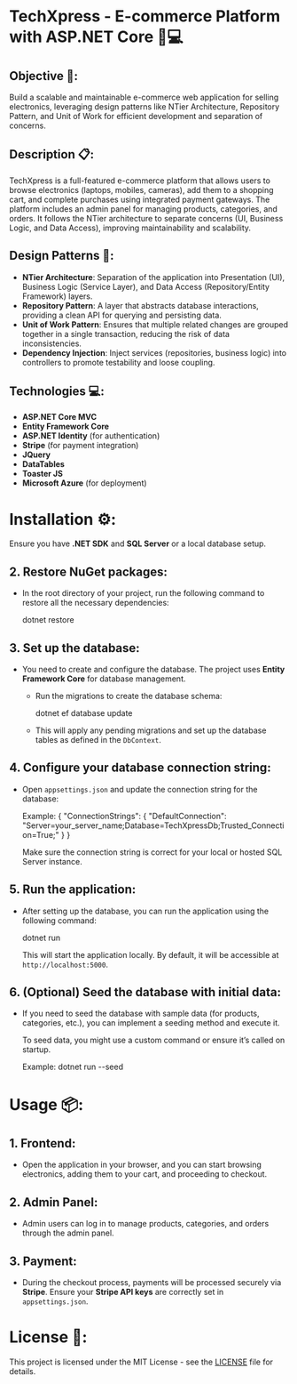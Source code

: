 # TechXpress - E-commerce Platform with ASP.NET Core 🛒💻

## Objective 🎯:
Build a scalable and maintainable e-commerce web application for selling electronics, leveraging design patterns like NTier Architecture, Repository Pattern, and Unit of Work for efficient development and separation of concerns.

## Description 📋:
TechXpress is a full-featured e-commerce platform that allows users to browse electronics (laptops, mobiles, cameras), add them to a shopping cart, and complete purchases using integrated payment gateways. The platform includes an admin panel for managing products, categories, and orders. It follows the NTier architecture to separate concerns (UI, Business Logic, and Data Access), improving maintainability and scalability.

## Design Patterns 🧩:
- **NTier Architecture**: Separation of the application into Presentation (UI), Business Logic (Service Layer), and Data Access (Repository/Entity Framework) layers.
- **Repository Pattern**: A layer that abstracts database interactions, providing a clean API for querying and persisting data.
- **Unit of Work Pattern**: Ensures that multiple related changes are grouped together in a single transaction, reducing the risk of data inconsistencies.
- **Dependency Injection**: Inject services (repositories, business logic) into controllers to promote testability and loose coupling.

## Technologies 💻:
- **ASP.NET Core MVC**
- **Entity Framework Core**
- **ASP.NET Identity** (for authentication)
- **Stripe** (for payment integration)
- **JQuery**
- **DataTables**
- **Toaster JS**
- **Microsoft Azure** (for deployment)

# Installation ⚙️:

Ensure you have **.NET SDK** and **SQL Server** or a local database setup.

## 2. Restore NuGet packages:

- In the root directory of your project, run the following command to restore all the necessary dependencies:

   dotnet restore

## 3. Set up the database:

- You need to create and configure the database. The project uses **Entity Framework Core** for database management.

   - Run the migrations to create the database schema:

     dotnet ef database update

   - This will apply any pending migrations and set up the database tables as defined in the `DbContext`.

## 4. Configure your database connection string:

- Open `appsettings.json` and update the connection string for the database:

   Example:
   {
       "ConnectionStrings": {
           "DefaultConnection": "Server=your_server_name;Database=TechXpressDb;Trusted_Connection=True;"
       }
   }

   Make sure the connection string is correct for your local or hosted SQL Server instance.

## 5. Run the application:

- After setting up the database, you can run the application using the following command:

   dotnet run

   This will start the application locally. By default, it will be accessible at `http://localhost:5000`.

## 6. (Optional) Seed the database with initial data:

- If you need to seed the database with sample data (for products, categories, etc.), you can implement a seeding method and execute it. 

   To seed data, you might use a custom command or ensure it’s called on startup.

   Example:
   dotnet run --seed

# Usage 📦:

## 1. **Frontend**:

- Open the application in your browser, and you can start browsing electronics, adding them to your cart, and proceeding to checkout.

## 2. **Admin Panel**:

- Admin users can log in to manage products, categories, and orders through the admin panel.

## 3. **Payment**:

- During the checkout process, payments will be processed securely via **Stripe**. Ensure your **Stripe API keys** are correctly set in `appsettings.json`.

# License 📄:

This project is licensed under the MIT License - see the [LICENSE](LICENSE) file for details.
